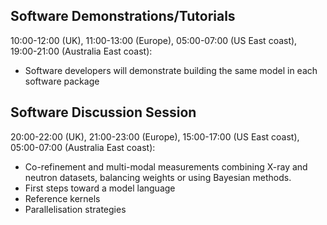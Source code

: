 
## Software Demonstrations/Tutorials
10:00-12:00 (UK), 11:00-13:00 (Europe), 05:00-07:00 (US East coast), 19:00-21:00 (Australia East coast): 
- Software developers will demonstrate building the same model in each software package

## Software Discussion Session 
20:00-22:00 (UK), 21:00-23:00 (Europe), 15:00-17:00 (US East coast), 05:00-07:00 (Australia East coast): 
- Co-refinement and multi-modal measurements combining X-ray and neutron datasets, balancing weights or using Bayesian methods.
- First steps toward a model language
- Reference kernels
- Parallelisation strategies
